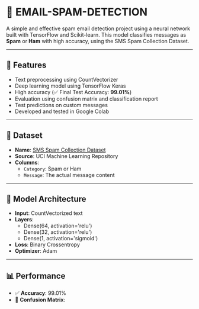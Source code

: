 # 📧 EMAIL-SPAM-DETECTION

A simple and effective spam email detection project using a neural network built with TensorFlow and Scikit-learn. This model classifies messages as **Spam** or **Ham** with high accuracy, using the SMS Spam Collection Dataset.

---

## 🚀 Features

- Text preprocessing using CountVectorizer
- Deep learning model using TensorFlow Keras
- High accuracy (✅ Final Test Accuracy: **99.01%**)
- Evaluation using confusion matrix and classification report
- Test predictions on custom messages
- Developed and tested in Google Colab

---

## 📁 Dataset

- **Name**: [SMS Spam Collection Dataset](https://archive.ics.uci.edu/ml/datasets/sms+spam+collection)
- **Source**: UCI Machine Learning Repository
- **Columns**:
  - `Category`: Spam or Ham
  - `Message`: The actual message content

---

## 🧠 Model Architecture

- **Input**: CountVectorized text
- **Layers**:
  - Dense(64, activation='relu')
  - Dense(32, activation='relu')
  - Dense(1, activation='sigmoid')
- **Loss**: Binary Crossentropy
- **Optimizer**: Adam

---

## 📊 Performance

- ✅ **Accuracy**: 99.01%
- 🧾 **Confusion Matrix**:
